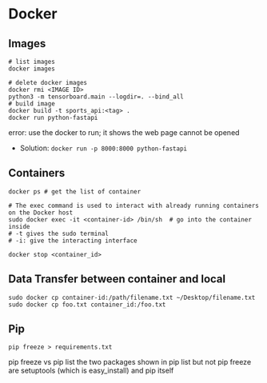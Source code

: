 # Docker 
## Images 
```
# list images 
docker images 

# delete docker images 
docker rmi <IMAGE ID> 
python3 -m tensorboard.main --logdir=. --bind_all
# build image 
docker build -t sports_api:<tag> .
docker run python-fastapi 
```
error: use the docker to run; it shows the web page cannot be opened 
- Solution: `docker run -p 8000:8000 python-fastapi`


## Containers
```
docker ps # get the list of container 

# The exec command is used to interact with already running containers on the Docker host
sudo docker exec -it <container-id> /bin/sh  # go into the container inside
# -t gives the sudo terminal
# -i: give the interacting interface

docker stop <container_id>

```

## Data Transfer between container and local
```
sudo docker cp container-id:/path/filename.txt ~/Desktop/filename.txt
sudo docker cp foo.txt container_id:/foo.txt
```

## Pip
```
pip freeze > requirements.txt
```
pip freeze vs pip list 
the two packages shown in pip list but not pip freeze are setuptools (which is easy_install) and pip itself




